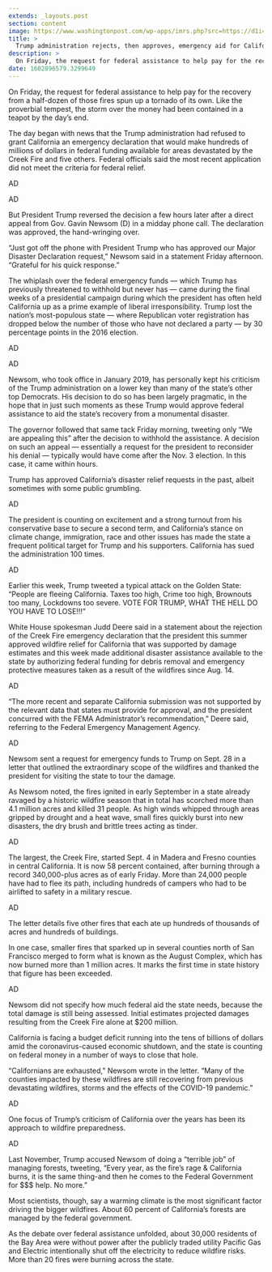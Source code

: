 ```yaml
--- 
extends: _layouts.post 
section: content 
image: https://www.washingtonpost.com/wp-apps/imrs.php?src=https://d1i4t8bqe7zgj6.cloudfront.net/09-10-2020/t_b1360afc42394daea20fc1eaffe66c67_name_1___1920x1080___30p_00_03_43_09_Still015.jpg&w=1440 
title: > 
  Trump administration rejects, then approves, emergency aid for California fires, including biggest blaze in state history 
description: > 
  On Friday, the request for federal assistance to help pay for the recovery from a half-dozen of those fires spun up a tornado of its own.ADADBut President Trump reversed the decision a few hours later after a direct appeal from Gov.“Just got off the phone with President Trump who has approved our Major Disaster Declaration request,” Newsom said in a statement Friday afternoon.ADEarlier this week, Trump tweeted a typical attack on the Golden State: “People are fleeing California.ADNewsom did not specify how much federal aid the state needs, because the total damage is still being assessed. 
date: 1602896579.3299649 
--- 
```

On Friday, the request for federal assistance to help pay for the recovery from a half-dozen of those fires spun up a tornado of its own. Like the proverbial tempest, the storm over the money had been contained in a teapot by the day’s end.

The day began with news that the Trump administration had refused to grant California an emergency declaration that would make hundreds of millions of dollars in federal funding available for areas devastated by the Creek Fire and five others. Federal officials said the most recent application did not meet the criteria for federal relief.

AD

AD

But President Trump reversed the decision a few hours later after a direct appeal from Gov. Gavin Newsom (D) in a midday phone call. The declaration was approved, the hand-wringing over.

“Just got off the phone with President Trump who has approved our Major Disaster Declaration request,” Newsom said in a statement Friday afternoon. “Grateful for his quick response.”

The whiplash over the federal emergency funds — which Trump has previously threatened to withhold but never has — came during the final weeks of a presidential campaign during which the president has often held California up as a prime example of liberal irresponsibility. Trump lost the nation’s most-populous state — where Republican voter registration has dropped below the number of those who have not declared a party — by 30 percentage points in the 2016 election.

AD

AD

Newsom, who took office in January 2019, has personally kept his criticism of the Trump administration on a lower key than many of the state’s other top Democrats. His decision to do so has been largely pragmatic, in the hope that in just such moments as these Trump would approve federal assistance to aid the state’s recovery from a monumental disaster.

The governor followed that same tack Friday morning, tweeting only “We are appealing this” after the decision to withhold the assistance. A decision on such an appeal — essentially a request for the president to reconsider his denial — typically would have come after the Nov. 3 election. In this case, it came within hours.

Trump has approved California’s disaster relief requests in the past, albeit sometimes with some public grumbling.

AD

The president is counting on excitement and a strong turnout from his conservative base to secure a second term, and California’s stance on climate change, immigration, race and other issues has made the state a frequent political target for Trump and his supporters. California has sued the administration 100 times.

AD

Earlier this week, Trump tweeted a typical attack on the Golden State: “People are fleeing California. Taxes too high, Crime too high, Brownouts too many, Lockdowns too severe. VOTE FOR TRUMP, WHAT THE HELL DO YOU HAVE TO LOSE!!!”

White House spokesman Judd Deere said in a statement about the rejection of the Creek Fire emergency declaration that the president this summer approved wildfire relief for California that was supported by damage estimates and this week made additional disaster assistance available to the state by authorizing federal funding for debris removal and emergency protective measures taken as a result of the wildfires since Aug. 14.

AD

“The more recent and separate California submission was not supported by the relevant data that states must provide for approval, and the president concurred with the FEMA Administrator’s recommendation,” Deere said, referring to the Federal Emergency Management Agency.

AD

Newsom sent a request for emergency funds to Trump on Sept. 28 in a letter that outlined the extraordinary scope of the wildfires and thanked the president for visiting the state to tour the damage.

As Newsom noted, the fires ignited in early September in a state already ravaged by a historic wildfire season that in total has scorched more than 4.1 million acres and killed 31 people. As high winds whipped through areas gripped by drought and a heat wave, small fires quickly burst into new disasters, the dry brush and brittle trees acting as tinder.

AD

The largest, the Creek Fire, started Sept. 4 in Madera and Fresno counties in central California. It is now 58 percent contained, after burning through a record 340,000-plus acres as of early Friday. More than 24,000 people have had to flee its path, including hundreds of campers who had to be airlifted to safety in a military rescue.

AD

The letter details five other fires that each ate up hundreds of thousands of acres and hundreds of buildings.

In one case, smaller fires that sparked up in several counties north of San Francisco merged to form what is known as the August Complex, which has now burned more than 1 million acres. It marks the first time in state history that figure has been exceeded.

AD

Newsom did not specify how much federal aid the state needs, because the total damage is still being assessed. Initial estimates projected damages resulting from the Creek Fire alone at $200 million.

California is facing a budget deficit running into the tens of billions of dollars amid the coronavirus-caused economic shutdown, and the state is counting on federal money in a number of ways to close that hole.

“Californians are exhausted,” Newsom wrote in the letter. “Many of the counties impacted by these wildfires are still recovering from previous devastating wildfires, storms and the effects of the COVID-19 pandemic.”

AD

One focus of Trump’s criticism of California over the years has been its approach to wildfire preparedness.

AD

Last November, Trump accused Newsom of doing a “terrible job” of managing forests, tweeting, “Every year, as the fire’s rage & California burns, it is the same thing-and then he comes to the Federal Government for $$$ help. No more.”

Most scientists, though, say a warming climate is the most significant factor driving the bigger wildfires. About 60 percent of California’s forests are managed by the federal government.

As the debate over federal assistance unfolded, about 30,000 residents of the Bay Area were without power after the publicly traded utility Pacific Gas and Electric intentionally shut off the electricity to reduce wildfire risks. More than 20 fires were burning across the state.